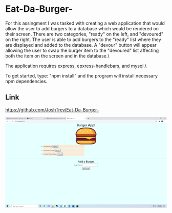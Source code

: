 # Eat-Da-Burger-

For this assingment I was tasked with creating a web application that would allow the user to add burgers to a database which would be rendered on their screen. There are two categories, "ready" on the left, and "devoured" on the right. The user is able to add burgers to the "ready" list where they are displayed and added to the database. A "devour" button will appear allowing the user to swap the burger item to the "devoured" list affecting both the item on the screen and in the database.\\

The application requires express, epxress-handlebars, and mysql.\\

To get started, type: "npm install" and the program will install necessary npm dependencies.

## Link

https://github.com/JoshTrev/Eat-Da-Burger-

![Image of Application](\public\assets\img\burgerPicDemo.png)